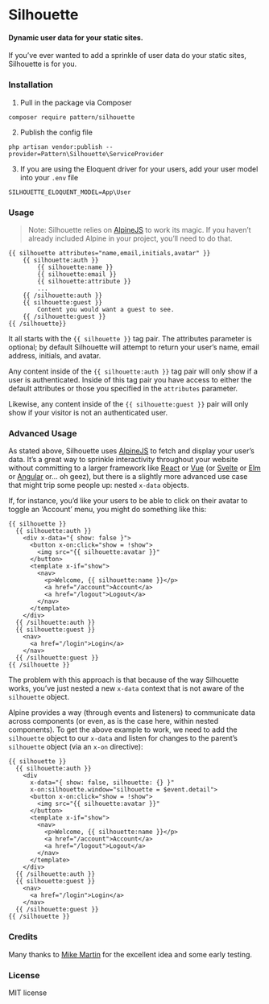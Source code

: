 # Silhouette

#### Dynamic user data for your static sites.

If you&rsquo;ve ever wanted to add a sprinkle of user data do your static sites, Silhouette is for you.

### Installation

1. Pull in the package via Composer

```
composer require pattern/silhouette
```

2. Publish the config file

```
php artisan vendor:publish --provider=Pattern\Silhouette\ServiceProvider
```

3. If you are using the Eloquent driver for your users, add your user model into your `.env` file

```
SILHOUETTE_ELOQUENT_MODEL=App\User
```

### Usage

> Note: Silhouette relies on [AlpineJS](https://github.com/alpinejs/alpine) to work its magic. If you haven&rsquo;t already included Alpine in your project, you&rsquo;ll need to do that.

```
{{ silhouette attributes="name,email,initials,avatar" }}
    {{ silhouette:auth }}
        {{ silhouette:name }}
        {{ silhouette:email }}
        {{ silhouette:attribute }}
        ...
    {{ /silhouette:auth }}
    {{ silhouette:guest }}
        Content you would want a guest to see.
    {{ /silhouette:guest }}
{{ /silhouette}}
```

It all starts with the `{{ silhouette }}` tag pair. The attributes parameter is optional; by default Silhouette will attempt to return your user&rsquo;s name, email address, initials, and avatar.

Any content inside of the `{{ silhouette:auth }}` tag pair will only show if a user is authenticated. Inside of this tag pair you have access to either the default attributes or those you specified in the `attributes` parameter.

Likewise, any content inside of the `{{ silhouette:guest }}` pair will only show if your visitor is not an authenticated user.

### Advanced Usage

As stated above, Silhouette uses [AlpineJS](https://github.com/alpinejs/alpine) to fetch and display your user&rsquo;s data. It&rsquo;s a great way to sprinkle interactivity throughout your website without committing to a larger framework like [React](https://reactjs.org) or [Vue](https://vuejs.org) (or [Svelte](https://svelte.dev) or [Elm](https://elm-lang.org) or [Angular](https://angular.io) or&hellip; oh geez), but there is a slightly more advanced use case that might trip some people up: nested `x-data` objects.

If, for instance, you&rsquo;d like your users to be able to click on their avatar to toggle an &lsquo;Account&rsquo; menu, you might do something like this:

```
{{ silhouette }}
  {{ silhouette:auth }}
    <div x-data="{ show: false }">
      <button x-on:click="show = !show">
        <img src="{{ silhouette:avatar }}"
      </button>
      <template x-if="show">
        <nav>
          <p>Welcome, {{ silhouette:name }}</p>
          <a href="/account">Account</a>
          <a href="/logout">Logout</a>
        </nav>
      </template>
    </div>
  {{ /silhouette:auth }}
  {{ silhouette:guest }}
    <nav>
      <a href="/login">Login</a>
    </nav>
  {{ /silhouette:guest }}
{{ /silhouette }}
```

The problem with this approach is that because of the way Silhouette works, you&rsquo;ve just nested a new `x-data` context that is not aware of the `silhouette` object.

Alpine provides a way (through events and listeners) to communicate data across components (or even, as is the case here, within nested components). To get the above example to work, we need to add the `silhouette` object to our `x-data` and listen for changes to the parent&rsquo;s `silhouette` object (via an `x-on` directive):

```
{{ silhouette }}
  {{ silhouette:auth }}
    <div 
      x-data="{ show: false, silhouette: {} }" 
      x-on:silhouette.window="silhouette = $event.detail">
      <button x-on:click="show = !show">
        <img src="{{ silhouette:avatar }}"
      </button>
      <template x-if="show">
        <nav>
          <p>Welcome, {{ silhouette:name }}</p>
          <a href="/account">Account</a>
          <a href="/logout">Logout</a>
        </nav>
      </template>
    </div>
  {{ /silhouette:auth }}
  {{ silhouette:guest }}
    <nav>
      <a href="/login">Login</a>
    </nav>
  {{ /silhouette:guest }}
{{ /silhouette }}

```

### Credits

Many thanks to [Mike Martin](https://mike-martin.ca) for the excellent idea and some early testing.

### License

MIT license
